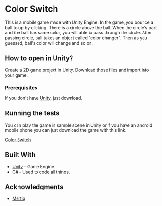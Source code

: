 # Color Switch

This is a mobile game made with Unity Engine. In the game, you bounce a ball to up by clicking. There is a circle above the ball. When the circle's part and the ball has same color, you will able to pass through the circle. After passing circle, ball takes an object called "color changer". Then as you guessed, ball's color will change and so on. 

## How to open in Unity?

Create a 2D game project in Unity. Download those files and import into your game.

### Prerequisites

If you don't have [Unity](https://unity3d.com/get-unity/download), just download. 

## Running the tests

You can play the game in sample scene in Unity or if you have an android mobile phone you can just download the game with this link.

[Color Switch](https://play.google.com/store/apps/details?id=com.Mertiq.ColorSwitch) 


## Built With

* [Unity](https://unity.com) - Game Engine
* [C#]() - Used to code all things.

## Acknowledgments

* [Mertiq](https://github.com/Mertiq)

